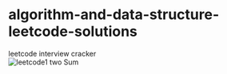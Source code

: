 # algorithm-and-data-structure-leetcode-solutions
 leetcode interview cracker  
 ![leetcode1 two Sum](https://user-images.githubusercontent.com/87614310/126076174-efb7daea-db28-445b-af50-7354c01e7a01.png)

